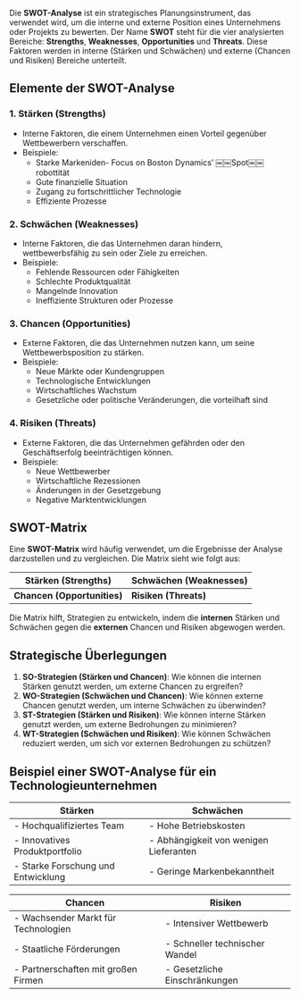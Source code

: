 Die **SWOT-Analyse** ist ein strategisches Planungsinstrument, das verwendet wird, um die interne und externe Position eines Unternehmens oder Projekts zu bewerten. Der Name **SWOT** steht für die vier analysierten Bereiche: **Strengths**, **Weaknesses**, **Opportunities** und **Threats**. Diese Faktoren werden in interne (Stärken und Schwächen) und externe (Chancen und Risiken) Bereiche unterteilt.

## Elemente der SWOT-Analyse

### 1. Stärken (Strengths)
- Interne Faktoren, die einem Unternehmen einen Vorteil gegenüber Wettbewerbern verschaffen.
- Beispiele: 
  - Starke Markeniden- Focus on Boston Dynamics’ ￼￼Spot￼￼ robottität
  - Gute finanzielle Situation
  - Zugang zu fortschrittlicher Technologie
  - Effiziente Prozesse

### 2. Schwächen (Weaknesses)
- Interne Faktoren, die das Unternehmen daran hindern, wettbewerbsfähig zu sein oder Ziele zu erreichen.
- Beispiele:
  - Fehlende Ressourcen oder Fähigkeiten
  - Schlechte Produktqualität
  - Mangelnde Innovation
  - Ineffiziente Strukturen oder Prozesse

### 3. Chancen (Opportunities)
- Externe Faktoren, die das Unternehmen nutzen kann, um seine Wettbewerbsposition zu stärken.
- Beispiele:
  - Neue Märkte oder Kundengruppen
  - Technologische Entwicklungen
  - Wirtschaftliches Wachstum
  - Gesetzliche oder politische Veränderungen, die vorteilhaft sind

### 4. Risiken (Threats)
- Externe Faktoren, die das Unternehmen gefährden oder den Geschäftserfolg beeinträchtigen können.
- Beispiele:
  - Neue Wettbewerber
  - Wirtschaftliche Rezessionen
  - Änderungen in der Gesetzgebung
  - Negative Marktentwicklungen

## SWOT-Matrix

Eine **SWOT-Matrix** wird häufig verwendet, um die Ergebnisse der Analyse darzustellen und zu vergleichen. Die Matrix sieht wie folgt aus:

| Stärken (Strengths)         | Schwächen (Weaknesses) |
| --------------------------- | ---------------------- |
| **Chancen (Opportunities)** | **Risiken (Threats)**  |

Die Matrix hilft, Strategien zu entwickeln, indem die **internen** Stärken und Schwächen gegen die **externen** Chancen und Risiken abgewogen werden.

## Strategische Überlegungen

1. **SO-Strategien (Stärken und Chancen)**: Wie können die internen Stärken genutzt werden, um externe Chancen zu ergreifen?
2. **WO-Strategien (Schwächen und Chancen)**: Wie können externe Chancen genutzt werden, um interne Schwächen zu überwinden?
3. **ST-Strategien (Stärken und Risiken)**: Wie können interne Stärken genutzt werden, um externe Bedrohungen zu minimieren?
4. **WT-Strategien (Schwächen und Risiken)**: Wie können Schwächen reduziert werden, um sich vor externen Bedrohungen zu schützen?

## Beispiel einer SWOT-Analyse für ein Technologieunternehmen

| Stärken                            | Schwächen                            |
|------------------------------------|--------------------------------------|
| - Hochqualifiziertes Team          | - Hohe Betriebskosten                |
| - Innovatives Produktportfolio     | - Abhängigkeit von wenigen Lieferanten |
| - Starke Forschung und Entwicklung | - Geringe Markenbekanntheit          |

| Chancen                            | Risiken                              |
|------------------------------------|--------------------------------------|
| - Wachsender Markt für Technologien | - Intensiver Wettbewerb              |
| - Staatliche Förderungen            | - Schneller technischer Wandel       |
| - Partnerschaften mit großen Firmen | - Gesetzliche Einschränkungen        |

